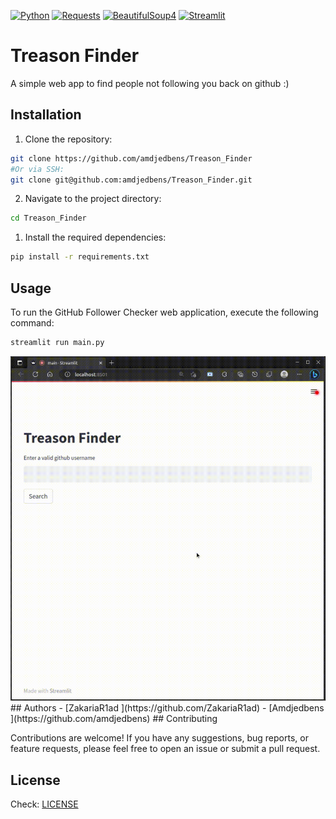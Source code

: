 
[![Python](https://img.shields.io/badge/Python-3.10-blue.svg)](https://www.python.org/downloads/release/python-310/)
[![Requests](https://img.shields.io/badge/requests-2.28.2-yellow.svg)](https://pypi.org/project/requests/2.28.2/)
[![BeautifulSoup4](https://img.shields.io/badge/beautifulsoup4-4.8.2-green.svg)](https://pypi.org/project/beautifulsoup4/4.8.2/)
[![Streamlit](https://img.shields.io/badge/streamlit-1.22.0-ff69b4.svg)](https://pypi.org/project/streamlit/1.22.0/)
# Treason Finder

A simple web app to find people not following you back on github :)

## Installation
1. Clone the repository:
```bash
git clone https://github.com/amdjedbens/Treason_Finder
#Or via SSH:
git clone git@github.com:amdjedbens/Treason_Finder.git
```   
2. Navigate to the project directory:
```bash
cd Treason_Finder
```
1. Install the required dependencies:
```bash
pip install -r requirements.txt
```
## Usage
To run the GitHub Follower Checker web application, execute the following command:

```bash
streamlit run main.py
```
<div align="center">
  <img src="screen_record.gif" alt="Screenshot">
</div> 
<!-- <div align="center">
  <video controls>
    <source src="screen_record.webm" type="video/webm">
    Your browser does not support the video tag.
  </video>
</div> -->
## Authors
- [ZakariaR1ad ](https://github.com/ZakariaR1ad)
- [Amdjedbens ](https://github.com/amdjedbens)
## Contributing

Contributions are welcome! If you have any suggestions, bug reports, or feature requests, please feel free to open an issue or submit a pull request. 

## License

Check: [LICENSE](LICENSE)


